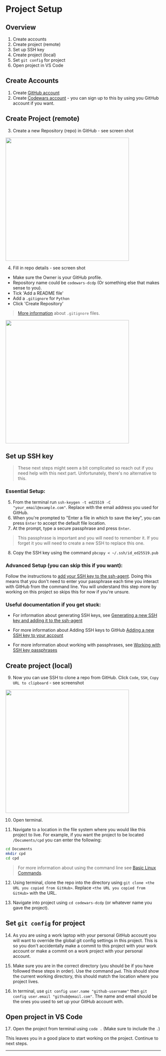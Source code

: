 # Project Setup

## Overview
1. Create accounts
2. Create project (remote)
3. Set up SSH key
4. Create project (local)
5. Set `git config` for project
6. Open project in VS Code

## Create Accounts

1. Create [GitHub account](https://github.com/)
2. Create [Codewars account](https://codewars.com/) - you can sign up to this by using you GitHub account if you want.

## Create Project (remote)

3. Create a new Repository (repo) in GitHub - see screen shot

<img src="screenshots/01-new-repo.png" alt="" width="400"/>

4. Fill in repo details - see screen shot
- Make sure the Owner is your GitHub profile.
- Repository name could be `codewars-dcdp` (Or something else that makes sense to you).
- Tick 'Add a README file'
- Add a `.gitignore` for `Python`
- Click 'Create Repository'

> [More information](https://docs.github.com/en/get-started/getting-started-with-git/ignoring-files) about `.gitignore` files.

<img src="screenshots/02-repo-options.png" alt="" width="400"/>

## Set up SSH key

> These next steps might seem a bit complicated so reach out if you need help with this next part. Unfortunately, there's no alternative to this.

### Essential Setup:

5. From the terminal run `ssh-keygen -t ed25519 -C "your_email@example.com"`. Replace with the email address you used for GitHub.
6. When you're prompted to "Enter a file in which to save the key", you can press `Enter` to accept the default file location.
7. At the prompt, type a secure passphrase and press `Enter`.

> This passphrase is important and you will need to remember it. If you forget it you will need to create a new SSH to replace this one.

8. Copy the SSH key using the command `pbcopy < ~/.ssh/id_ed25519.pub`

### Advanced Setup (you can skip this if you want):

Follow the instructions to [add your SSH key to the ssh-agent](https://docs.github.com/en/authentication/connecting-to-github-with-ssh/generating-a-new-ssh-key-and-adding-it-to-the-ssh-agent#adding-your-ssh-key-to-the-ssh-agent). Doing this means that you don't need to enter your passphrase each time you interact with GitHub from the command line. You will understand this step more by working on this project so skips this for now if you're unsure.

### Useful documentation if you get stuck:

- For information about generating SSH keys, see [Generating a new SSH key and adding it to the ssh-agent](https://docs.github.com/en/authentication/connecting-to-github-with-ssh/generating-a-new-ssh-key-and-adding-it-to-the-ssh-agent#generating-a-new-ssh-key)

- For more information about Adding SSH keys to GitHub [Adding a new SSH key to your account](https://docs.github.com/en/authentication/connecting-to-github-with-ssh/adding-a-new-ssh-key-to-your-github-account#adding-a-new-ssh-key-to-your-account)

- For more information about working with passphrases, see [Working with SSH key passphrases](https://docs.github.com/en/authentication/connecting-to-github-with-ssh/working-with-ssh-key-passphrases)

## Create project (local)

9. Now you can use SSH to clone a repo from GitHub. Click `Code`, `SSH`, `Copy URL to clipboard` - see screenshot

<img src="screenshots/03-clone-repo.png" alt="" width="400"/>

10. Open terminal.

11. Navigate to a location in the file system where you would like this project to live. For example, if you want the project to be located `/Documents/cpd` you can enter the following:

```sh
cd Documents
mkdir cpd
cd cpd
```

> For more information about using the command line see [Basic Linux Commands](https://www.geeksforgeeks.org/basic-linux-commands/).

12. Using terminal, clone the repo into the directory using `git clone <the URL you copied from GitHub>`. Replace `<the URL you copied from GitHub>` with the URL.

13. Navigate into project using `cd codewars-dcdp` (or whatever name you gave the project).

## Set `git config` for project

14. As you are using a work laptop with your personal GitHub account you will want to override the global git config settings in this project. This is so you don't accidentally make a commit to this project with your work account or make a commit on a work project with your personal account.

15. Make sure you are in the correct directory (you should be if you have followed these steps in order). Use the command `pwd`. This should show the current working directory, this should match the location where you project lives.

16. In terminal, use `git config user.name "github-username"` then `git config user.email "github@email.com"`. The name and email should be the ones you used to set up your GitHub account with.

## Open project in VS Code

17. Open the project from terminal using `code .` (Make sure to include the `.`)

This leaves you in a good place to start working on the project. Continue to next steps.

---